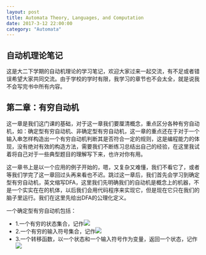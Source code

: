 ```yaml
---
layout: post
title: Automata Theory, Languages, and Computation
date: 2017-3-12 22:00:00
category: "Automata"
---
```

<h2>自动机理论笔记</h2>
<p>这是大二下学期的自动机理论的学习笔记，欢迎大家过来一起交流，有不足或者错误希望大家共同交流。由于学校的学时有限，我学习的章节也不会太全，就是说我不会写完书中所有内容。</p>

<h2>第二章：有穷自动机</h2>
<p>这一章是我们这门课的基础，对于这一章我们要厘清概念，重点区分各种有穷自动机，如：确定型有穷自动机、非确定型有穷自动机，这一章的重点还在于对于一个输入串怎样构造出一个有穷自动机判断其是否符合一定的规则，这是编程能力的体现，没有绝对有效的构造方法，需要我们不断练习总结出自己的经验，在这里我试着将自己对于一些典型题目的理解写下来，也许对你有用。</p>
<p>这一章书上是以一个应用的例子开始的，嗯，又复杂又难懂，我们不看它了，或者等我们学完了这一章回过头再来看也不迟。跳过这一章后，我们首先会学习到确定型有穷自动机，英文缩写DFA，这里我们先明确我们的自动机是概念上的机器，不是一个实实在在的机体，以后我们会用代码程序来实现它，但是现在它只在我们的脑子里运行。我们在这里先给出DFA的公理化定义。</p>
<p>一个确定型有穷自动机包括：
	<ul>
		<li>1.一个有穷的状态集合，记作<img src="http://latex.codecogs.com/gif.latex?Q"/></li>
		<li>2.一个有穷的输入符号集合，记作<img src="http://latex.codecogs.com/gif.latex?\Sigma"/></li>
		<li>3.一个转移函数，以一个状态和一个输入符号作为变量，返回一个状态，记作<img src="http://latex.codecogs.com/gif.latex?\delta"/></li>
	</ul>
</p>